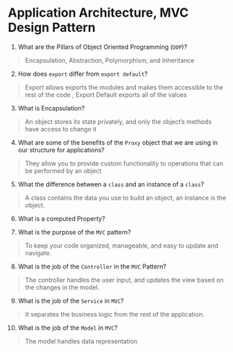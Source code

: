 # Application Architecture, MVC Design Pattern

1.  What are the Pillars of Object Oriented Programming (`OOP`)?

> Encapsulation, Abstraction, Polymorphism, and Inheritance

2.  How does `export` differ from `export default`?

> Export allows exports the modules and makes them accessible to the rest of the code , Export Default exports all of the values

3.  What is Encapsulation?

> An object stores its state privately, and only the object’s methods have access to change it

4.  What are some of the benefits of the `Proxy` object that we are using in our structure for applications?

> They allow you to provide custom functionality to operations that can be performed by an object

5.  What the difference between a `class` and an instance of a `class`?

> A class contains the data you use to build an object, an instance is the object.

6.  What is a computed Property?

>

7.  What is the purpose of the `MVC` pattern?

> To keep your code organized, manageable, and easy to update and navigate.

8.  What is the job of the `Controller` in the `MVC` Pattern?

> The controller handles the user input, and updates the view based on the changes in the model.

9.  What is the job of the `Service` in `MVC`?

> It separates the business logic from the rest of the application.

10. What is the job of the `Model` in `MVC`?

> The model handles data representation
